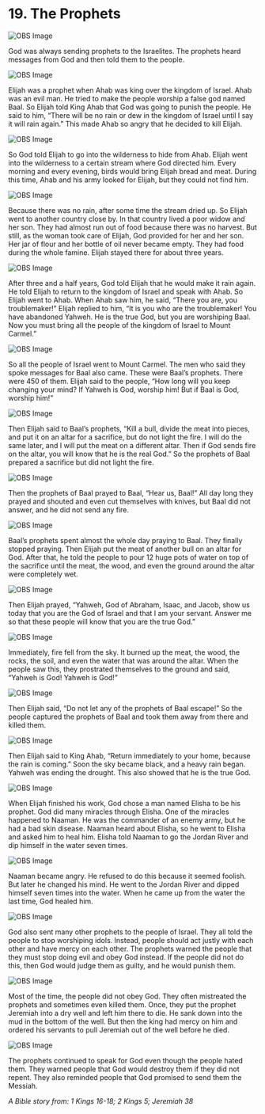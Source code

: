 # 19. The Prophets

![OBS Image](https://cdn.door43.org/obs/jpg/360px/obs-en-19-01.jpg)

God was always sending prophets to the Israelites. The prophets heard messages from God and then told them to the people.

![OBS Image](https://cdn.door43.org/obs/jpg/360px/obs-en-19-02.jpg)

Elijah was a prophet when Ahab was king over the kingdom of Israel. Ahab was an evil man. He tried to make the people worship a false god named Baal. So Elijah told King Ahab that God was going to punish the people. He said to him, “There will be no rain or dew in the kingdom of Israel until I say it will rain again.” This made Ahab so angry that he decided to kill Elijah.

![OBS Image](https://cdn.door43.org/obs/jpg/360px/obs-en-19-03.jpg)

So God told Elijah to go into the wilderness to hide from Ahab. Elijah went into the wilderness to a certain stream where God directed him. Every morning and every evening, birds would bring Elijah bread and meat. During this time, Ahab and his army looked for Elijah, but they could not find him.

![OBS Image](https://cdn.door43.org/obs/jpg/360px/obs-en-19-04.jpg)

Because there was no rain, after some time the stream dried up. So Elijah went to another country close by. In that country lived a poor widow and her son. They had almost run out of food because there was no harvest. But still, as the woman took care of Elijah, God provided for her and her son. Her jar of flour and her bottle of oil never became empty. They had food during the whole famine. Elijah stayed there for about three years.

![OBS Image](https://cdn.door43.org/obs/jpg/360px/obs-en-19-05.jpg)

After three and a half years, God told Elijah that he would make it rain again. He told Elijah to return to the kingdom of Israel and speak with Ahab. So Elijah went to Ahab. When Ahab saw him, he said, “There you are, you troublemaker!” Elijah replied to him, “It is you who are the troublemaker! You have abandoned Yahweh. He is the true God, but you are worshiping Baal. Now you must bring all the people of the kingdom of Israel to Mount Carmel.”

![OBS Image](https://cdn.door43.org/obs/jpg/360px/obs-en-19-06.jpg)

So all the people of Israel went to Mount Carmel. The men who said they spoke messages for Baal also came. These were Baal’s prophets. There were 450 of them. Elijah said to the people, “How long will you keep changing your mind? If Yahweh is God, worship him! But if Baal is God, worship him!”

![OBS Image](https://cdn.door43.org/obs/jpg/360px/obs-en-19-07.jpg)

Then Elijah said to Baal’s prophets, “Kill a bull, divide the meat into pieces, and put it on an altar for a sacrifice, but do not light the fire. I will do the same later, and I will put the meat on a different altar. Then if God sends fire on the altar, you will know that he is the real God.” So the prophets of Baal prepared a sacrifice but did not light the fire.

![OBS Image](https://cdn.door43.org/obs/jpg/360px/obs-en-19-08.jpg)

Then the prophets of Baal prayed to Baal, “Hear us, Baal!” All day long they prayed and shouted and even cut themselves with knives, but Baal did not answer, and he did not send any fire.

![OBS Image](https://cdn.door43.org/obs/jpg/360px/obs-en-19-09.jpg)

Baal’s prophets spent almost the whole day praying to Baal. They finally stopped praying. Then Elijah put the meat of another bull on an altar for God. After that, he told the people to pour 12 huge pots of water on top of the sacrifice until the meat, the wood, and even the ground around the altar were completely wet.

![OBS Image](https://cdn.door43.org/obs/jpg/360px/obs-en-19-10.jpg)

Then Elijah prayed, “Yahweh, God of Abraham, Isaac, and Jacob, show us today that you are the God of Israel and that I am your servant. Answer me so that these people will know that you are the true God.”

![OBS Image](https://cdn.door43.org/obs/jpg/360px/obs-en-19-11.jpg)

Immediately, fire fell from the sky. It burned up the meat, the wood, the rocks, the soil, and even the water that was around the altar. When the people saw this, they prostrated themselves to the ground and said, “Yahweh is God! Yahweh is God!”

![OBS Image](https://cdn.door43.org/obs/jpg/360px/obs-en-19-12.jpg)

Then Elijah said, “Do not let any of the prophets of Baal escape!” So the people captured the prophets of Baal and took them away from there and killed them.

![OBS Image](https://cdn.door43.org/obs/jpg/360px/obs-en-19-13.jpg)

Then Elijah said to King Ahab, “Return immediately to your home, because the rain is coming.” Soon the sky became black, and a heavy rain began. Yahweh was ending the drought. This also showed that he is the true God.

![OBS Image](https://cdn.door43.org/obs/jpg/360px/obs-en-19-14.jpg)

When Elijah finished his work, God chose a man named Elisha to be his prophet. God did many miracles through Elisha. One of the miracles happened to Naaman. He was the commander of an enemy army, but he had a bad skin disease. Naaman heard about Elisha, so he went to Elisha and asked him to heal him. Elisha told Naaman to go the Jordan River and dip himself in the water seven times.

![OBS Image](https://cdn.door43.org/obs/jpg/360px/obs-en-19-15.jpg)

Naaman became angry. He refused to do this because it seemed foolish. But later he changed his mind. He went to the Jordan River and dipped himself seven times into the water. When he came up from the water the last time, God healed him.

![OBS Image](https://cdn.door43.org/obs/jpg/360px/obs-en-19-16.jpg)

God also sent many other prophets to the people of Israel. They all told the people to stop worshiping idols. Instead, people should act justly with each other and have mercy on each other. The prophets warned the people that they must stop doing evil and obey God instead. If the people did not do this, then God would judge them as guilty, and he would punish them.

![OBS Image](https://cdn.door43.org/obs/jpg/360px/obs-en-19-17.jpg)

Most of the time, the people did not obey God. They often mistreated the prophets and sometimes even killed them. Once, they put the prophet Jeremiah into a dry well and left him there to die. He sank down into the mud in the bottom of the well. But then the king had mercy on him and ordered his servants to pull Jeremiah out of the well before he died.

![OBS Image](https://cdn.door43.org/obs/jpg/360px/obs-en-19-18.jpg)

The prophets continued to speak for God even though the people hated them. They warned people that God would destroy them if they did not repent. They also reminded people that God promised to send them the Messiah.

_A Bible story from: 1 Kings 16-18; 2 Kings 5; Jeremiah 38_
